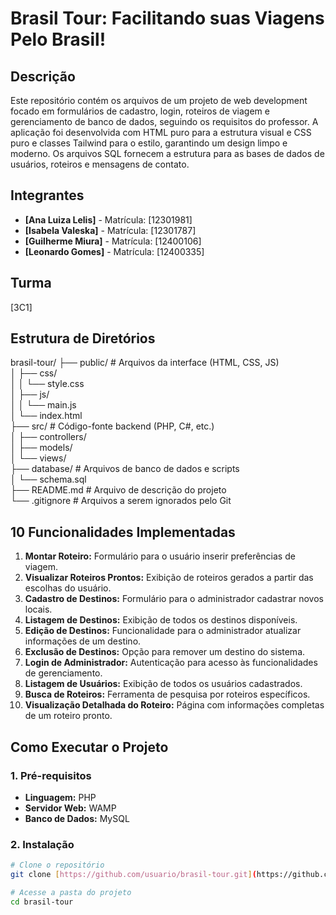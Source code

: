 # Brasil Tour: Facilitando suas Viagens Pelo Brasil!

## Descrição
Este repositório contém os arquivos de um projeto de web development focado em formulários de cadastro, login, roteiros de viagem e gerenciamento de banco de dados, seguindo os requisitos do professor. A aplicação foi desenvolvida com HTML puro para a estrutura visual e CSS puro e classes Tailwind para o estilo, garantindo um design limpo e moderno. Os arquivos SQL fornecem a estrutura para as bases de dados de usuários, roteiros e mensagens de contato.




## Integrantes
- **[Ana Luiza Lelis]** - Matrícula: [12301981]
- **[Isabela Valeska]** - Matrícula: [12301787]
- **[Guilherme Miura]** - Matrícula: [12400106]
- **[Leonardo Gomes]** - Matrícula: [12400335]

## Turma
[3C1]

## Estrutura de Diretórios
brasil-tour/
├── public/                 # Arquivos da interface (HTML, CSS, JS)<br>
│   ├── css/<br>
│   │   └── style.css  <br>
│   ├── js/  <br>
│   │   └── main.js   <br>
│   └── index.html   <br>
├── src/                    # Código-fonte backend (PHP, C#, etc.)   <br>
│   ├── controllers/    <br>
│   ├── models/    <br>
│   └── views/    <br>
├── database/               # Arquivos de banco de dados e scripts   <br>
│   └── schema.sql    <br>
├── README.md               # Arquivo de descrição do projeto    <br>
└── .gitignore              # Arquivos a serem ignorados pelo Git

## 10 Funcionalidades Implementadas
1.  **Montar Roteiro:** Formulário para o usuário inserir preferências de viagem.
2.  **Visualizar Roteiros Prontos:** Exibição de roteiros gerados a partir das escolhas do usuário.
3.  **Cadastro de Destinos:** Formulário para o administrador cadastrar novos locais.
4.  **Listagem de Destinos:** Exibição de todos os destinos disponíveis.
5.  **Edição de Destinos:** Funcionalidade para o administrador atualizar informações de um destino.
6.  **Exclusão de Destinos:** Opção para remover um destino do sistema.
7.  **Login de Administrador:** Autenticação para acesso às funcionalidades de gerenciamento.
8.  **Listagem de Usuários:** Exibição de todos os usuários cadastrados.
9.  **Busca de Roteiros:** Ferramenta de pesquisa por roteiros específicos.
10. **Visualização Detalhada do Roteiro:** Página com informações completas de um roteiro pronto.


## Como Executar o Projeto

### 1. Pré-requisitos
- **Linguagem:** PHP
- **Servidor Web:** WAMP 
- **Banco de Dados:** MySQL 

### 2. Instalação
```bash
# Clone o repositório
git clone [https://github.com/usuario/brasil-tour.git](https://github.com/usuario/brasil-tour.git)

# Acesse a pasta do projeto
cd brasil-tour
